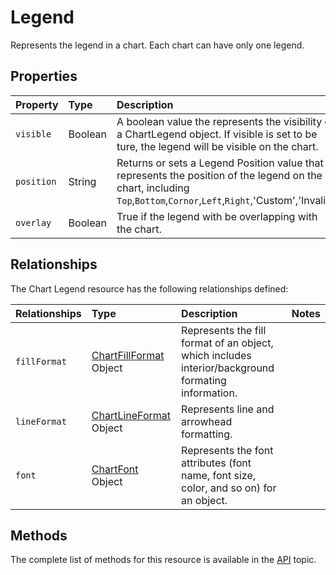 
# Legend
Represents the legend in a chart. Each chart can have only one legend.

## Properties

| Property         | Type    |Description|Notes |
|:-----------------|:--------|:----------|:-----|
| `visible` | Boolean |A boolean value the represents the visibility of a ChartLegend object. If visible is set to be ture, the legend will be visible on the chart. |  |
| `position` | String |Returns or sets a Legend Position value that represents the position of the legend on the chart, including `Top`,`Bottom`,`Cornor`,`Left`,`Right`,'Custom','Invalid'| Legend.position |
| `overlay` | Boolean |True if the legend with be overlapping with the chart. | Legend.IncludeInLayout |


## Relationships
The Chart Legend resource has the following relationships defined:

| Relationships    | Type    |Description|Notes |
|:-----------------|:--------|:----------|:-----|
| `fillFormat`          |[ChartFillFormat](chartFillFormat.md) Object | Represents the fill format of an object, which includes interior/background formating information. 
| `lineFormat`          |[ChartLineFormat](chartLineFormat.md) Object | Represents line and arrowhead formatting.
| `font`          |[ChartFont](chartFont.md) Object | Represents the font attributes (font name, font size, color, and so on) for an object. 


     

## Methods

The complete list of methods for this resource is available in
the [API](../README.md) topic.
